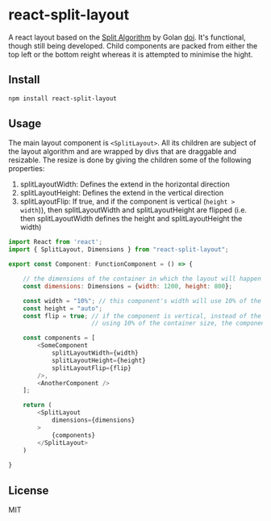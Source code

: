 # react-split-layout

A react layout based on the [Split Algorithm](https://en.wikipedia.org/wiki/Strip_packing_problem#The_split_algorithm_(SP)) by Golan [doi](https://doi.org/10.1137%2F0210042). It's functional, though still being developed. Child components are packed from either the top left or the bottom reight whereas it is attempted to minimise the hight.


## Install

```bash
npm install react-split-layout
```

## Usage

The main layout component is `<SplitLayout>`. All its children are subject of the layout algorithm and are wrapped by divs that are draggable and resizable. The resize is done by giving the children some of the following properties:
1. splitLayoutWidth: Defines the extend in the horizontal direction
2. splitLayoutHeight: Defines the extend in the vertical direction
3. splitLayoutFlip: If true, and if the component is vertical (`height > width`)), then splitLayoutWidth and splitLayoutHeight are flipped (i.e. then splitLayoutWidth defines the height and splitLayoutHeight the width)




```js
import React from 'react';
import { SplitLayout, Dimensions } from "react-split-layout";

export const Component: FunctionComponent = () => {

    // the dimensions of the container in which the layout will happen
    const dimensions: Dimensions = {width: 1200, height: 800};

    const width = "10%"; // this component's width will use 10% of the container size
    const height = "auto";
    const flip = true; // if the component is vertical, instead of the component's width
                       // using 10% of the container size, the component's height will

    const components = [
        <SomeComponent 
            splitLayoutWidth={width}
            splitLayoutHeight={height}
            splitLayoutFlip={flip}
        />,
        <AnotherComponent />
    ];

    return (
        <SplitLayout
            dimensions={dimensions}
        >
            {components}
        </SplitLayout>
    )
   
}
```


## License

MIT
